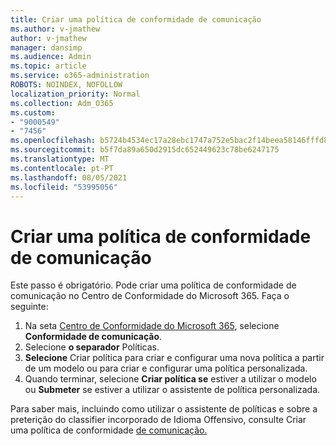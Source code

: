 ```yaml
---
title: Criar uma política de conformidade de comunicação
ms.author: v-jmathew
author: v-jmathew
manager: dansimp
ms.audience: Admin
ms.topic: article
ms.service: o365-administration
ROBOTS: NOINDEX, NOFOLLOW
localization_priority: Normal
ms.collection: Adm_O365
ms.custom:
- "9000549"
- "7456"
ms.openlocfilehash: b5724b4534ec17a28ebc1747a752e5bac2f14beea58146fffd8f35fad1e07edc
ms.sourcegitcommit: b5f7da89a650d2915dc652449623c78be6247175
ms.translationtype: MT
ms.contentlocale: pt-PT
ms.lasthandoff: 08/05/2021
ms.locfileid: "53995056"
---
```

# <a name="create-a-communication-compliance-policy"></a>Criar uma política de conformidade de comunicação

Este passo é obrigatório. Pode criar uma política de conformidade de comunicação no Centro de Conformidade do Microsoft 365. Faça o seguinte:

1. Na seta [Centro de Conformidade do Microsoft 365](https://go.microsoft.com/fwlink/?linkid=2130502), selecione **Conformidade de comunicação**.
2. Selecione **o separador** Políticas.
3. **Selecione** Criar política para criar e configurar uma nova política a partir de um modelo ou para criar e configurar uma política personalizada.
4. Quando terminar, selecione **Criar política se** estiver a utilizar o modelo ou **Submeter** se estiver a utilizar o assistente de política personalizada.

Para saber mais, incluindo como utilizar o assistente de políticas e sobre a preterição do classifier incorporado de Idioma Offensivo, consulte Criar uma política de conformidade [de comunicação.](https://go.microsoft.com/fwlink/?linkid=2129079)
